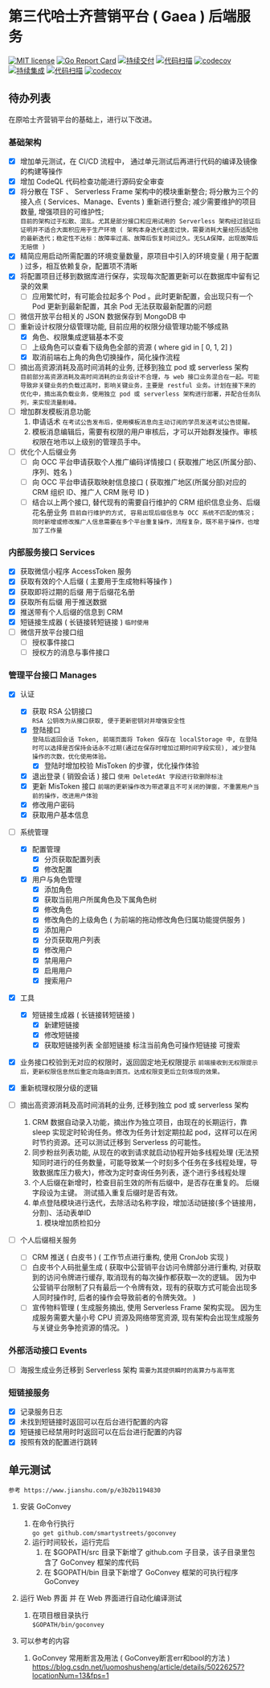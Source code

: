 # 第三代哈士齐营销平台 ( Gaea ) 后端服务
[![MIT license](https://img.shields.io/badge/license-MIT-brightgreen.svg)](https://opensource.org/licenses/MIT) [![Go Report Card](https://goreportcard.com/badge/github.com/offcn-jl/gaea-back-end)](https://goreportcard.com/report/github.com/offcn-jl/gaea-back-end) [![持续交付](https://github.com/offcn-jl/gaea-back-end/workflows/CD/badge.svg)](https://github.com/offcn-jl/gaea-back-end/actions?query=workflow%3ACD) [![代码扫描](https://github.com/offcn-jl/gaea-back-end/workflows/CD%20CodeQL/badge.svg)](https://github.com/offcn-jl/gaea-back-end/actions?query=workflow%3ACD%20CodeQL) [![codecov](https://codecov.io/gh/offcn-jl/gaea-back-end/branch/main/graph/badge.svg)](https://codecov.io/gh/offcn-jl/gaea-back-end) [![持续集成](https://github.com/offcn-jl/gaea-back-end/workflows/CI/badge.svg)](https://github.com/offcn-jl/gaea-back-end/actions?query=workflow%3ACI) [![代码扫描](https://github.com/offcn-jl/gaea-back-end/workflows/CI%20CodeQL/badge.svg)](https://github.com/offcn-jl/gaea-back-end/actions?query=workflow%3ACI%20CodeQL) [![codecov](https://codecov.io/gh/offcn-jl/gaea-back-end/branch/new-feature/graph/badge.svg)](https://codecov.io/gh/offcn-jl/gaea-back-end/branch/new-feature) 

## 待办列表
在原哈士齐营销平台的基础上，进行以下改进。

### 基础架构
- [x] 增加单元测试，在 CI/CD 流程中， 通过单元测试后再进行代码的编译及镜像的构建等操作
- [x] 增加 CodeQL 代码检查功能进行源码安全审查
- [x] 将分散在 TSF 、 Serverless Frame 架构中的模块重新整合; 将分散为三个的接入点 ( Services、Manage、Events ) 重新进行整合; 减少需要维护的项目数量, 增强项目的可维护性;  
    `目前的架构过于松散、混乱。尤其是部分接口和应用试用的 Serverless 架构经过验证后证明并不适合大面积应用于生产环境 ( 架构本身迭代速度过快，需要消耗大量经历适配他的最新迭代；稳定性不达标：故障率过高、故障后恢复时间过久。无SLA保障，出现故障后无赔偿 )`
- [x] 精简应用启动所需配置的环境变量数量，原项目中引入的环境变量 ( 用于配置 ) 过多，相互依赖复杂，配置项不清晰
- [x] 将配置项目迁移到数据库进行保存，实现每次配置更新可以在数据库中留有记录的效果
    - [ ] 应用繁忙时，有可能会拉起多个 Pod 。此时更新配置，会出现只有一个 Pod 更新到最新配置，其余 Pod 无法获取最新配置的问题
- [ ] 微信开放平台相关的 JSON 数据保存到 MongoDB 中
- [ ] 重新设计权限分级管理功能, 目前应用的权限分级管理功能不够成熟
    - [x] 角色、权限集成逻辑基本不变
    - [ ] 上级角色可以查看下级角色全部的资源 ( where gid in [ 0, 1, 2] )
    - [x] 取消前端右上角的角色切换操作，简化操作流程
- [ ] 摘出高资源消耗及高时间消耗的业务, 迁移到独立 pod 或 serverless 架构  
    `目前部分高资源消耗及高时间消耗的业务设计不合理，与 web 接口业务混合在一起。可能导致非关键业务的负载过高时，影响关键业务，主要是 restful 业务。计划在接下来的优化中，摘出高负载业务，使用独立 pod 或 serverless 架构进行部署，并配合任务队列，来实现流量削峰。`
- [ ] 增加群发模板消息功能
    1. 申请话术 `在考试公告发布后，使用模板消息向主动订阅的学员发送考试公告提醒。`
    1. 模板消息编辑后，需要有权限的用户审核后，才可以开始群发操作。审核权限在地市以上级别的管理员手中。
- [ ] 优化个人后缀业务
    - [ ] 向 OCC 平台申请获取个人推广编码详情接口 ( 获取推广地区(所属分部)、序列、姓名 )
    - [ ] 向 OCC 平台申请获取映射信息接口 ( 获取推广地区(所属分部)对应的 CRM 组织 ID、推广人 CRM 账号 ID )
    - [ ] 结合以上两个接口, 替代现有的需要自行维护的 CRM 组织信息业务、后缀花名册业务 `目前自行维护的方式, 容易出现后缀信息与 OCC 系统不匹配的情况；同时新增或修改推广人信息需要在多个平台重复操作，流程复杂，既不易于操作，也增加了工作量`

### 内部服务接口 Services
- [x] 获取微信小程序 AccessToken 服务
- [x] 获取有效的个人后缀 ( 主要用于生成物料等操作 )
- [x] 获取即将过期的后缀 用于后缀花名册
- [x] 获取所有后缀 用于推送数据
- [x] 推送带有个人后缀的信息到 CRM
- [x] 短链接生成器 ( 长链接转短链接 ) `临时使用`
- [ ] 微信开放平台接口组
    - [ ] 授权事件接口
    - [ ] 授权方的消息与事件接口

### 管理平台接口 Manages
- [x] 认证
    - [x] 获取 RSA 公钥接口  
    `RSA 公钥改为从接口获取, 便于更新密钥对并增强安全性`
    - [x] 登陆接口  
    `登陆后返回会话 Token, 前端页面将 Token 保存在 localStorage 中, 在登陆时可以选择是否保持会话永不过期(通过在保存时增加过期时间字段实现), 减少登陆操作的次数，优化使用体验。`
        - [x] 登陆时增加校验 MisToken 的步骤，优化操作体验
    - [x] 退出登录 ( 销毁会话 ) 接口
    `使用 DeletedAt 字段进行软删除标注`
    - [x] 更新 MisToken 接口
    `前端的更新操作改为带遮罩且不可关闭的弹窗，不重置用户当前的操作，改进用户体验`
    - [x] 修改用户密码
    - [x] 获取用户基本信息
- [ ] 系统管理
    - [x] 配置管理
        - [x] 分页获取配置列表
        - [x] 修改配置
    - [x] 用户与角色管理
        - [x] 添加角色
        - [x] 获取当前用户所属角色及下属角色树
        - [x] 修改角色
        - [x] 修改角色的上级角色 ( 为前端的拖动修改角色归属功能提供服务 )
        - [x] 添加用户
        - [x] 分页获取用户列表
        - [x] 修改用户
        - [x] 禁用用户
        - [x] 启用用户
        - [x] 搜索用户
- [x] 工具
    - [x] 短链接生成器 ( 长链接转短链接 )
        - [x] 新建短链接
        - [x] 修改短链接
        - [x] 获取短链接列表 全部短链接 标注当前角色可操作短链接 可搜索

- [x] 业务接口校验到无对应的权限时，返回固定地无权限提示 `前端接收到无权限提示后，更新权限信息然后重定向路由到首页。达成权限变更后立刻体现的效果。`
- [x] 重新梳理权限分级的逻辑
  
- [ ] 摘出高资源消耗及高时间消耗的业务, 迁移到独立 pod 或 serverless 架构
    1. CRM 数据自动录入功能，摘出作为独立项目，由现在的长期运行，靠 sleep 实现定时轮询任务。修改为任务计划定期拉起 pod，这样可以在闲时节约资源。还可以测试迁移到 Serverless 的可能性。
    1. 同步粉丝列表功能, 从现在的收到请求就启动协程开始多线程处理 (无法预知同时进行的任务数量，可能导致某一个时刻多个任务在多线程处理，导致数据库压力极大)，修改为定时查询任务列表，逐个进行多线程处理
    1. 个人后缀在新增时，检查目前生效的所有后缀中，是否存在重复的。 后缀字段设为主键。 测试插入重复后缀时是否有效。
    1. 单点登陆模块进行迭代，去除活动名称字段，增加活动链接(多个链接用，分割)、活动表单ID
        1. 模块增加质检扣分

- [ ] 个人后缀相关服务
    - [ ] CRM 推送 ( 白皮书 ) ( 工作节点进行重构, 使用 CronJob 实现 )
    - [ ] 白皮书个人码批量生成 ( 获取中公营销平台访问令牌部分进行重构, 对获取到的访问令牌进行缓存, 取消现有的每次操作都获取一次的逻辑。 因为中公营销平台限制了只有最后一个令牌有效，现有的获取方式可能会出现多人同时操作时, 后者的操作会导致前者的令牌失效。 )
    - [ ] 宣传物料管理 ( 生成服务摘出, 使用 Serverless Frame 架构实现。 因为生成服务需要大量小号 CPU 资源及网络带宽资源, 现有架构会出现生成服务与关键业务争抢资源的情况。 )

### 外部活动接口 Events
- [ ] 海报生成业务迁移到 Serverless 架构 `需要为其提供瞬时的高算力与高带宽`

### 短链接服务
- [x] 记录服务日志
- [x] 未找到短链接时返回可以在后台进行配置的内容
- [x] 短链接已经禁用时时返回可以在后台进行配置的内容
- [x] 按照有效的配置进行跳转

## 单元测试

`参考 https://www.jianshu.com/p/e3b2b1194830`

1. 安装 GoConvey
    1. 在命令行执行  
        `go get github.com/smartystreets/goconvey`
    1. 运行时间较长，运行完后  
        1. 在 $GOPATH/src 目录下新增了 github.com 子目录，该子目录里包含了 GoConvey 框架的库代码
        1. 在 $GOPATH/bin 目录下新增了 GoConvey 框架的可执行程序 GoConvey
    
1. 运行 Web 界面 并 在 Web 界面进行自动化编译测试
    1. 在项目根目录执行  
       `$GOPATH/bin/goconvey`

1. 可以参考的内容
    1. GoConvey 常用断言及用法 ( GoConvey断言err和bool的方法 ) https://blog.csdn.net/luomoshusheng/article/details/50226257?locationNum=13&fps=1
